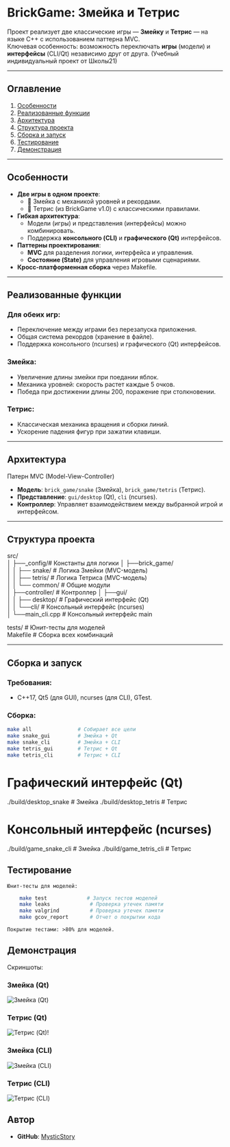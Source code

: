 # BrickGame: Змейка и Тетрис

Проект реализует две классические игры — **Змейку** и **Тетрис** — на языке C++ с использованием паттерна MVC.  
Ключевая особенность: возможность переключать **игры** (модели) и **интерфейсы** (CLI/Qt) независимо друг от друга.
(Учебный индивидуальный проект от Школы21)

---

## **Оглавление**
1. [Особенности](#особенности)
2. [Реализованные функции](#реализованные-функции)
3. [Архитектура](#архитектура)
4. [Структура проекта](#структура-проекта)
5. [Сборка и запуск](#сборка-и-запуск)
6. [Тестирование](#тестирование)
7. [Демонстрация](#демонстрация)

---

## **Особенности**
- **Две игры в одном проекте**:
  - 🐍 Змейка с механикой уровней и рекордами.
  - 🧊 Тетрис (из BrickGame v1.0) с классическими правилами.
- **Гибкая архитектура**:
  - Модели (игры) и представления (интерфейсы) можно комбинировать.
  - Поддержка **консольного (CLI)** и **графического (Qt)** интерфейсов.
- **Паттерны проектирования**:
  - **MVC** для разделения логики, интерфейса и управления.
  - **Состояние (State)** для управления игровыми сценариями.
- **Кросс-платформенная сборка** через Makefile.

---

## **Реализованные функции**
### Для обеих игр:
- Переключение между играми без перезапуска приложения.
- Общая система рекордов (хранение в файле).
- Поддержка консольного (ncurses) и графического (Qt) интерфейсов.

### Змейка:
- Увеличение длины змейки при поедании яблок.
- Механика уровней: скорость растет каждые 5 очков.
- Победа при достижении длины 200, поражение при столкновении.

### Тетрис:
- Классическая механика вращения и сборки линий.
- Ускорение падения фигур при зажатии клавиши.

---

## **Архитектура**
Патерн MVC (Model-View-Controller)
- **Модель**: `brick_game/snake` (Змейка), `brick_game/tetris` (Тетрис).
- **Представление**: `gui/desktop` (Qt), `cli` (ncurses).
- **Контроллер**: Управляет взаимодействием между выбранной игрой и интерфейсом.

---

## **Структура проекта**
src/  
│   ├──_config/# Константы для логики
│   ├──brick_game/  
│   │   ├── snake/ # Логика Змейки (MVC-модель)  
│   │   ├── tetris/ # Логика Тетриса (MVC-модель)  
│   │   └── common/ # Общие модули  
│   ├──controller/  # Контроллер
│   ├──gui/  
│   │   ├── desktop/ # Графический интерфейс (Qt)  
│   │   └──cli/ # Консольный интерфейс (ncurses)  
│   └──main_cli.cpp # Консольный интерфейс main

tests/ # Юнит-тесты для моделей  
Makefile # Сборка всех комбинаций  

---

## **Сборка и запуск**
### Требования:
- C++17, Qt5 (для GUI), ncurses (для CLI), GTest.

### Сборка:
```bash
make all               # Собирает все цели
make snake_gui         # Змейка + Qt
make snake_cli         # Змейка + CLI
make tetris_gui        # Тетрис + Qt
make tetris_cli        # Тетрис + CLI
```
# Графический интерфейс (Qt)
./build/desktop_snake   # Змейка
./build/desktop_tetris   # Тетрис

# Консольный интерфейс (ncurses)
./build/game_snake_cli # Змейка
./build/game_tetris_cli # Тетрис

## **Тестирование**

    Юнит-тесты для моделей:
```bash
    make test             # Запуск тестов моделей
    make leaks             # Проверка утечек памяти
    make valgrind          # Проверка утечек памяти
    make gcov_report       # Отчет о покрытии кода
```

    Покрытие тестами: >80% для моделей.

## **Демонстрация**
Скриншоты:
  ### Змейка (Qt)
  ![Змейка (Qt)](Image/desktop_snake.jpg) 

  ### Тетрис (Qt) 
  ![Тетрис (Qt)!](Image/desktop_tetris.jpg) 

  ### Змейка (CLI) 
  ![Змейка (CLI)](Image/cli_snake.jpg) 

  ### Тетрис (CLI) 
  ![Тетрис (CLI)](Image/cli_tetris.jpg) 

	

## Автор
- **GitHub**: [MysticStory ](https://github.com/MysticStory)